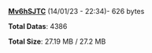 [**Mv6hSJTC**](/data/Mv6hSJTC.txt) (14/01/23 - 22:34)- 626 bytes

**Total Datas**: 4386

**Total Size**: 27.19 MB / 27.2 MB